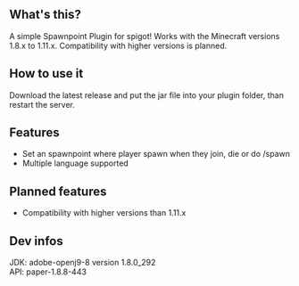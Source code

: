 ## What's this?
A simple Spawnpoint Plugin for spigot! Works with the Minecraft versions 1.8.x to 1.11.x. Compatibility with higher versions is planned.

## How to use it
Download the latest release and put the jar file into your plugin folder, than restart the server.

## Features
- Set an spawnpoint where player spawn when they join, die or do /spawn
- Multiple language supported

## Planned features
- Compatibility with higher versions than 1.11.x

## Dev infos
JDK: adobe-openj9-8 version 1.8.0_292\
API: paper-1.8.8-443
